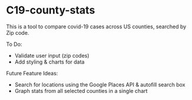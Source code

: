 # C19-county-stats

This is a tool to compare covid-19 cases across US counties, searched by Zip code.

To Do:
- Validate user input (zip codes)
- Add styling & charts for data

Future Feature Ideas:
- Search for locations using the Google Places API & autofill search box
- Graph stats from all selected counties in a single chart